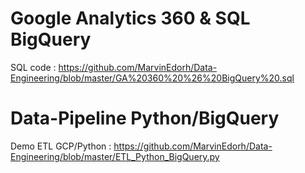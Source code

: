 # Google Analytics 360 & SQL BigQuery
SQL code : https://github.com/MarvinEdorh/Data-Engineering/blob/master/GA%20360%20%26%20BigQuery%20.sql
# Data-Pipeline Python/BigQuery
Demo ETL GCP/Python : https://github.com/MarvinEdorh/Data-Engineering/blob/master/ETL_Python_BigQuery.py
